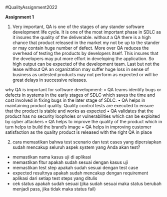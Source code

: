 #QualityAssignment2022

**Assignment 1**
1) Very important, QA is one of the stages of any stander software development life cycle. It is one of the most important phase in SDLC as it insures the quality of the deliverable. without a QA there is a high chance that product released in the market my not be up to the stander or may contain huge number of defect.
More over QA reduces the overhead of testing the products by developers itself. This insures that the developers may put more effort in developing the application. So high output can be expected of the development team.
Last but not the lease without QA an organization may suffer huge loss in sense of business as untested products may not perform as expected or will be great delays in successive releases.

why QA is important for software development:
• QA teams identify bugs or defects in systems in the early stages of SDLC which saves the time and cost involved in fixing bugs in the later stage of SDLC.
• QA helps in maintaining product quality. Quality control tests are executed to ensure that the product is stable and works as expected
• QA validates that the product has no security loopholes or vulnerabilities which can be exploited by cyber attackers
• QA helps to improve the quality of the product which in turn helps to build the brand’s image
• QA helps in improving customer satisfaction as the quality product is released with the right QA in place

2) cara memastikan bahwa test scenario dan test cases yang dipersiapkan sudah mencakup seluruh aspek system yang Anda akan test?
* memastikan nama kasus uji di aplikasi
* memastikan fitur apakah sudah sesuai dengan kasus uji
* memastikan test step apakah sudah sesuai dengan test case 
* expected resultnya apakah sudah mencakup dengan requirement aplikasi dari setiap test steps yang ditulis
* cek status apakah sudah sesuai (jika sudah sesuai maka status berubah menjadi pass, jika tidak maka status fail)